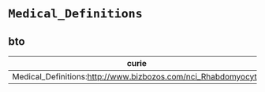 # `Medical_Definitions`

## bto

| curie                                                         |   usages | nodes                                             |
|---------------------------------------------------------------|----------|---------------------------------------------------|
| Medical_Definitions:http://www.bizbozos.com/nci_Rhabdomyocyte |        1 | [BTO:0002915](https://bioregistry.io/BTO:0002915) |


